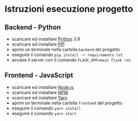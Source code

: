 # Istruzioni esecuzione progetto

## Backend - Python
- scaricare ed installare [Python](https://www.python.org/downloads/) 3.9
- scaricare ed installare [PIP](https://pip.pypa.io/en/stable/installation/)
- aprire un terminale nella cartella `backend` del progetto
- eseguire il comando `pip install -r requirements.txt`
- avviare il server con il comando `FLASK_APP=main flask run`

## Frontend - JavaScript
- scaricare ed installare [Node.js](https://nodejs.org/it/download/)
- scaricare ed installare [NPM](https://docs.npmjs.com/downloading-and-installing-node-js-and-npm)
- scaricare ed installare [Yarn](https://classic.yarnpkg.com/lang/en/docs/install/#debian-stable)
- aprire un terminale nella cartella `frontend` del progetto
- eseguire il comando `yarn install`
- eseguire il comando `yarn start`
